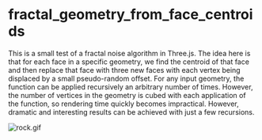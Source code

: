 # fractal_geometry_from_face_centroids
This is a small test of a fractal noise algorithm in Three.js. The idea here is that for each face in a specific geometry, we find the centroid of that face and then replace that face with three new faces with each vertex being displaced by a small pseudo-random offset. For any input geometry, the function can be applied recursively an arbitrary number of times. However, the number of vertices in the geometry is cubed with each application of the function, so rendering time quickly becomes impractical. However, dramatic and interesting results can be achieved with just a few recursions.

![rock.gif](rock.gif)
